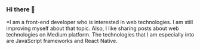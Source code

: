### Hi there 👋

*I am a front-end developer who is interested in web technologies. I am still improving myself about that topic. Also, I like sharing posts about
web technologies on Medium platform. The technologies that I am especially into are JavaScript frameworks and React Native.
